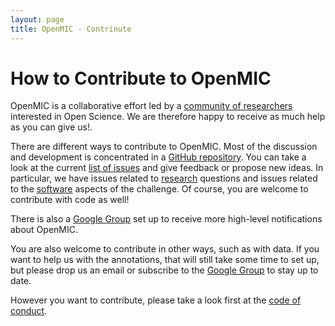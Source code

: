 ```yaml
---
layout: page
title: OpenMIC - Contrinute
---
```


# How to Contribute to OpenMIC

OpenMIC is a collaborative effort led by a [community of researchers](https://github.com/cosmir/open-mic/watchers) interested in Open Science. We are therefore happy to receive as much help as you can give us!.

There are different ways to contribute to OpenMIC. Most of the discussion and development is concentrated in a [<i class="fa fa-github"></i> GitHub repository](https://github.com/cosmir/open-mic). You can take a look at the current [list of issues](https://github.com/cosmir/open-mic/issues) and give feedback or propose new ideas. In particular, we have issues related to [<span class="label label-primary">research</span>](https://github.com/cosmir/open-mic/labels/research) questions and issues related to the [<span class="label label-warning">software</span>](https://github.com/cosmir/open-mic/labels/software) aspects of the challenge. Of course, you are welcome to contribute with code as well!

There is also a [<i class="fa fa-google-plus-square"></i> Google Group](https://groups.google.com/forum/#!forum/open-mic-users) set up to receive more high-level notifications about OpenMIC.

You are also welcome to contribute in other ways, such as with data. If you want to help us with the annotations, that will still take some time to set up, but please drop us an email or subscribe to the [Google Group](https://groups.google.com/forum/#!forum/open-mic-users) to stay up to date.

However you want to contribute, please take a look first at the [code of conduct](/code-of-conduct.html).